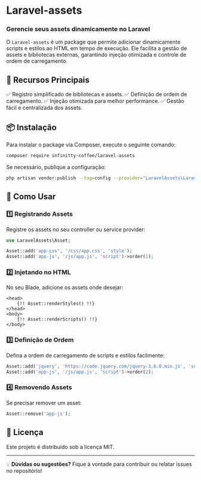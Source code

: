 # Laravel-assets

### Gerencie seus assets dinamicamente no Laravel

O `Laravel-assets` é um package que permite adicionar dinamicamente scripts e estilos ao HTML em tempo de execução. Ele facilita a gestão de assets e bibliotecas externas, garantindo injeção otimizada e controle de ordem de carregamento.

## 📌 Recursos Principais

✅ Registro simplificado de bibliotecas e assets.
✅ Definição de ordem de carregamento.
✅ Injeção otimizada para melhor performance.
✅ Gestão fácil e centralizada dos assets.

## 📦 Instalação

Para instalar o package via Composer, execute o seguinte comando:

```sh
composer require infinitty-coffee/laravel-assets
```

Se necessário, publique a configuração:

```sh
php artisan vendor:publish --tag=config --provider="LaravelAssets\LaravelAssetsServiceProvider"
```

## 🚀 Como Usar

### 1️⃣ Registrando Assets

Registre os assets no seu controller ou service provider:

```php
use LaravelAssets\Asset;

Asset::add('app-css', '/css/app.css', 'style');
Asset::add('app-js', '/js/app.js', 'script')->order(1);
```

### 2️⃣ Injetando no HTML

No seu Blade, adicione os assets onde desejar:

```blade
<head>
    {!! Asset::renderStyles() !!}
</head>
<body>
    {!! Asset::renderScripts() !!}
</body>
```

### 3️⃣ Definição de Ordem

Defina a ordem de carregamento de scripts e estilos facilmente:

```php
Asset::add('jquery', 'https://code.jquery.com/jquery-3.6.0.min.js', 'script')->order(1);
Asset::add('app-js', '/js/app.js', 'script')->order(2);
```

### 4️⃣ Removendo Assets

Se precisar remover um asset:

```php
Asset::remove('app-js');
```

## 📜 Licença

Este projeto é distribuído sob a licença MIT.

---

💡 **Dúvidas ou sugestões?** Fique à vontade para contribuir ou relatar issues no repositório!
